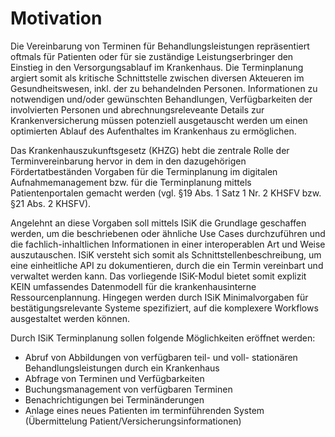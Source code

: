 # Motivation

Die Vereinbarung von Terminen für Behandlungsleistungen repräsentiert oftmals für Patienten oder für sie zuständige Leistungserbringer den Einstieg in den Versorgungsablauf im Krankenhaus. Die Terminplanung argiert somit als kritische Schnittstelle zwischen diversen Akteueren im Gesundheitswesen, inkl. der zu behandelnden Personen. Informationen zu notwendigen und/oder gewünschten Behandlungen, Verfügbarkeiten der involvierten Personen und abrechnungsreleveante Details zur Krankenversicherung müssen potenziell ausgetauscht werden um einen optimierten Ablauf des Aufenthaltes im Krankenhaus zu ermöglichen.

Das Krankenhauszukunftsgesetz (KHZG) hebt die zentrale Rolle der Terminvereinbarung hervor in dem in den dazugehörigen Fördertatbeständen Vorgaben für die Terminplanung im digitalen Aufnahmemanagement bzw. für die Terminplanung mittels Patientenportalen gemacht werden (vgl. §19 Abs. 1 Satz 1 Nr. 2 KHSFV bzw. §21 Abs. 2 KHSFV).

Angelehnt an diese Vorgaben soll mittels ISiK die Grundlage geschaffen werden, um die beschriebenen oder ähnliche Use Cases durchzuführen und die fachlich-inhaltlichen Informationen in einer interoperablen Art und Weise auszutauschen. ISiK versteht sich somit als Schnittstellenbeschreibung, um eine einheitliche API zu dokumentieren, durch die ein Termin vereinbart und verwaltet werden kann. Das vorliegende ISiK-Modul bietet somit explizit KEIN umfassendes Datenmodell für die krankenhausinterne Ressourcenplannung. Hingegen werden durch ISiK Minimalvorgaben für bestätigungsrelevante Systeme spezifiziert, auf die komplexere Workflows ausgestaltet werden können.

Durch ISiK Terminplanung sollen folgende Möglichkeiten eröffnet werden:

* Abruf von Abbildungen von verfügbaren teil- und voll- stationären Behandlungsleistungen durch ein Krankenhaus
* Abfrage von Terminen und Verfügbarkeiten
* Buchungsmanagement von verfügbaren Terminen
* Benachrichtigungen bei Terminänderungen
* Anlage eines neues Patienten im terminführenden System (Übermittelung Patient/Versicherungsinformationen)